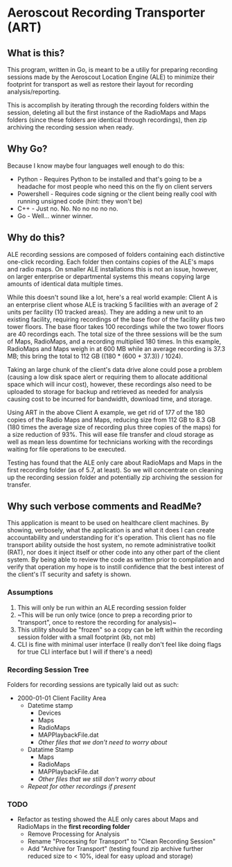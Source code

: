 # Aeroscout Recording Transporter (ART)

## What is this?
This program, written in Go, is meant to be a utiliy for preparing recording sessions made by the Aeroscout Location Engine (ALE) to minimize their footprint for transport as well as restore their layout for recording analysis/reporting.

This is accomplish by iterating through the recording folders within the session, deleting all but the first instance of the RadioMaps and Maps folders (since these folders are identical through recordings), then zip archiving the recording session when ready.

## Why Go?
Because I know maybe four languages well enough to do this:
 - Python - Requires Python to be installed and that's going to be a headache for most people who need this on the fly on client servers
 - Powershell - Requires code signing or the client being really cool with running unsigned code (hint: they won't be)
 - C++ - Just no. No. No no no no no.
 - Go - Well... winner winner.

 ## Why do this?
 ALE recording sessions are composed of folders containing each distinctive one-click recording. Each folder then contains copies of the ALE's maps and radio maps. On smaller ALE installations this is not an issue, however, on larger enterprise or departmental systems this means copying large amounts of identical data multiple times.

 While this doesn't sound like a lot, here's a real world example:
Client A is an enterprise client whose ALE is tracking 5 facilities with an average of 2 units per facility (10 tracked areas). They are adding a new unit to an existing facility, requiring recordings of the base floor of the facility plus two tower floors. The base floor takes 100 recordings while the two tower floors are 40 recordings each. The total size of the three sessions will be the sum of Maps, RadioMaps, and a recording multiplied 180 times. In this example, RadioMaps and Maps weigh in at 600 MB while an average recording is 37.3 MB; this bring the total to 112 GB ((180 * (600 + 37.3)) / 1024). 
 
 Taking an large chunk of the client's data drive alone could pose a problem (causing a low disk space alert or requiring them to allocate additional space which will incur cost), however, these recordings also need to be uploaded to storage for backup and retrieved as needed for analysis causing cost to be incurred for bandwidth, download time, and storage.

 Using ART in the above Client A example, we get rid of 177 of the 180 copies of the Radio Maps and Maps, reducing size from 112 GB to 8.3 GB (180 times the average size of recording plus three copies of the maps) for a size reduction of 93%. This will ease file transfer and cloud storage as well as mean less downtime for technicians working with the recordings waiting for file operations to be executed.

Testing has found that the ALE only care about RadioMaps and Maps in the first recording folder (as of 5.7, at least). So we will concentrate on cleaning up the recording session folder and potentially zip archiving the session for transfer.
 ## Why such verbose comments and ReadMe?
 This application is meant to be used on healthcare client machines. By showing, verbosely, what the application is and what it does I can create accountability and understanding for it's operation. This client has no file transport ability outside the host system, no remote administrative toolkit (RAT), nor does it inject itself or other code into any other part of the client system. By being able to review the code as written prior to compilation and verify that operation my hope is to instill confidence that the best interest of the client's IT security and safety is shown.

### Assumptions
1. This will only be run within an ALE recording session folder
2. ~This will be run only twice (once to prep a recording prior to "transport", once to restore the recording for analysis)~
3. This utility should be "frozen" so a copy can be left within the recording session folder with a small footprint (kb, not mb)
4. CLI is fine with minimal user interface (I really don't feel like doing flags for true CLI interface but I will if there's a need)

### Recording Session Tree
Folders for recording sessions are typically laid out as such:
- 2000-01-01 Client Facility Area
  - Datetime stamp
    - Devices
    - Maps
    - RadioMaps
    - MAPPlaybackFile.dat
    - _Other files that we don't need to worry about_
  - Datatime Stamp
    - Maps
    - RadioMaps
    - MAPPlaybackFile.dat
    - _Other files that we still don't worry about_
  - _Repeat for other recordings if present_

 ### TODO
 - Refactor as testing showed the ALE only cares about Maps and RadioMaps in the **first recording folder**
   - Remove Processing for Analysis
   - Rename "Processing for Transport" to "Clean Recording Session"
   - Add "Archive for Transport" (testing found zip archive further reduced size to < 10%, ideal for easy upload and storage)